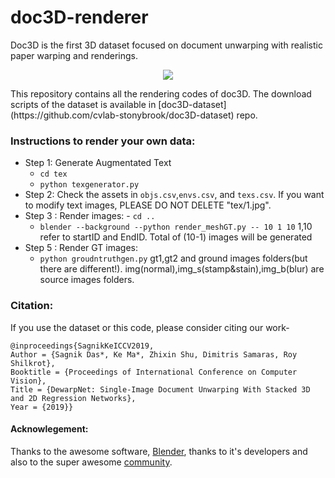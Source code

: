 
# doc3D-renderer
Doc3D is the first 3D dataset focused on document unwarping with realistic paper warping and renderings.
<p align="center">
  <img src="data.gif">
</p>
This repository contains all the rendering codes of doc3D. 
The download scripts of the dataset is available in [doc3D-dataset](https://github.com/cvlab-stonybrook/doc3D-dataset) repo. 

### Instructions to render your own data:
- Step 1: Generate Augmentated Text
	- `cd tex`
	- `python texgenerator.py`
- Step 2: Check the assets in `objs.csv`,`envs.csv`, and `texs.csv`.
If you want to modify text images, PLEASE DO NOT DELETE "tex/1.jpg".
- Step 3 : Render images:
        - `cd ..`
	- `blender --background --python render_meshGT.py -- 10 1 10`
1,10 refer to startID and EndID. Total of (10-1) images will be generated
- Step 5 : Render GT images:
	- `python groudntruthgen.py`
gt1,gt2 and ground images folders(but there are different!). img(normal),img_s(stamp&stain),img_b(blur) are source images folders.	
### Citation:
If you use the dataset or this code, please consider citing our work-
```
@inproceedings{SagnikKeICCV2019, 
Author = {Sagnik Das*, Ke Ma*, Zhixin Shu, Dimitris Samaras, Roy Shilkrot}, 
Booktitle = {Proceedings of International Conference on Computer Vision}, 
Title = {DewarpNet: Single-Image Document Unwarping With Stacked 3D and 2D Regression Networks}, 
Year = {2019}}   
```
#### Acknowlegement: 
Thanks to the awesome software, [Blender](https://www.blender.org/), thanks to it's developers and also to the super awesome [community](https://blender.stackexchange.com/).

